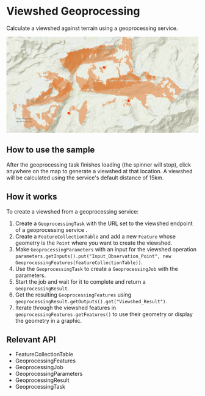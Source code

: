 # Viewshed Geoprocessing

Calculate a viewshed against terrain using a geoprocessing service.

![](ViewshedGeoprocessing.png)

## How to use the sample

After the geoprocessing task finishes loading (the spinner will stop), click anywhere on the map to generate a viewshed at that location. A viewshed will be calculated using the service's default distance of 15km.

## How it works

To create a viewshed from a geoprocessing service:

1.  Create a `GeoprocessingTask` with the URL set to the viewshed endpoint of a geoprocessing service .
2.  Create a `FeatureCollectionTable` and add a new `Feature` whose geometry is the `Point` where you want to create the viewshed.
3.  Make `GeoprocessingParameters` with an input for the viewshed operation `parameters.getInputs().put("Input_Observation_Point", new GeoprocessingFeatures(featureCollectionTable))`.
4.  Use the `GeoprocessingTask` to create a `GeoprocessingJob` with the parameters.
5.  Start the job and wait for it to complete and return a `GeoprocessingResult`.
6.  Get the resulting `GeoprocessingFeatures` using `geoprocessingResult.getOutputs().get("Viewshed_Result")`.
7.  Iterate through the viewshed features in `geoprocessingFeatures.getFeatures()` to use their geometry or display the geometry in a graphic.

## Relevant API

*   FeatureCollectionTable
*   GeoprocessingFeatures
*   GeoprocessingJob
*   GeoprocessingParameters
*   GeoprocessingResult
*   GeoprocessingTask